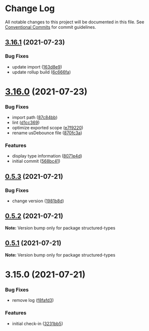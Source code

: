 # Change Log

All notable changes to this project will be documented in this file.
See [Conventional Commits](https://conventionalcommits.org) for commit guidelines.

## [3.16.1](https://github.com/ccontrols/structured-types/compare/v3.16.0...v3.16.1) (2021-07-23)


### Bug Fixes

* update import ([163d8e9](https://github.com/ccontrols/structured-types/commit/163d8e9da8ffbe2c21cd7861a5e5a66e652d6ad1))
* update rollup build ([6c666fa](https://github.com/ccontrols/structured-types/commit/6c666fad2f022ab57066ed8be09bfacd8f26c671))





# [3.16.0](https://github.com/ccontrols/structured-types/compare/v0.5.3...v3.16.0) (2021-07-23)


### Bug Fixes

* import path ([87c84bb](https://github.com/ccontrols/structured-types/commit/87c84bb5e90e94752d93387b0ad8136201f2a9f7))
* lint ([d1cc369](https://github.com/ccontrols/structured-types/commit/d1cc369b77a0b9efad96935ddfd0f57df45dc016))
* optimize exported scope ([e7f9220](https://github.com/ccontrols/structured-types/commit/e7f92200c17d7c1d53060583c67ca35a71139b67))
* rename usDebounce file ([870fc3a](https://github.com/ccontrols/structured-types/commit/870fc3a6e1fd0d34cf39b0a1a2d32f464783626e))


### Features

* display type information ([8071e4d](https://github.com/ccontrols/structured-types/commit/8071e4d940346a82d347e745917aaf997ace6013))
* initial commit ([568bc41](https://github.com/ccontrols/structured-types/commit/568bc41794e5a9c8caed8e96c06cd29061edd745))





## [0.5.3](https://github.com/ccontrols/structured-types/compare/v0.5.2...v0.5.3) (2021-07-21)


### Bug Fixes

* change version ([1981b8d](https://github.com/ccontrols/structured-types/commit/1981b8d6629280a9e9fc50f8e7cbde4fe89c6ab3))





## [0.5.2](https://github.com/ccontrols/structured-types/compare/v0.5.1...v0.5.2) (2021-07-21)

**Note:** Version bump only for package structured-types





## [0.5.1](https://github.com/ccontrols/structured-types/compare/v3.15.0...v0.5.1) (2021-07-21)

**Note:** Version bump only for package structured-types





# 3.15.0 (2021-07-21)


### Bug Fixes

* remove log ([f8fafd3](https://github.com/ccontrols/structured-types/commit/f8fafd3ba860e6b5a3bf27aa6904e56beac198e3))


### Features

* initial check-in ([3231bb5](https://github.com/ccontrols/structured-types/commit/3231bb522d354be49ee905d0889f52ea739c1356))
